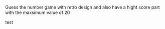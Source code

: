 Guess the number game with retro design and also have a hight score part with the maxsimum value of 20


test